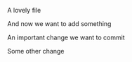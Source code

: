 A lovely file

And now we want to add something

An important change we want to commit

Some other change
